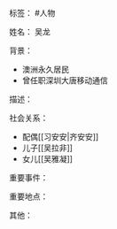 标签： #人物

姓名：
吴龙

背景：
- 澳洲永久居民
- 曾任职深圳大唐移动通信

描述：

社会关系：
- 配偶[[习安安|齐安安]]
- 儿子[[吴拉非]]
- 女儿[[吴雅凝]]

重要事件：

重要地点：

其他：
